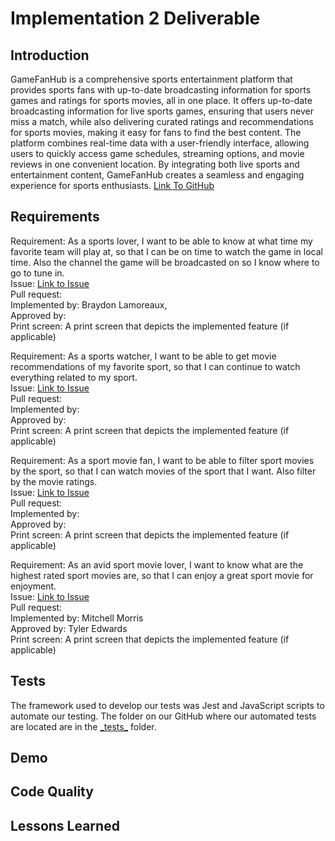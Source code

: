 # Implementation 2 Deliverable

## Introduction
GameFanHub is a comprehensive sports entertainment platform that provides sports fans with up-to-date broadcasting information for sports games and ratings for sports movies, all in one place. It offers up-to-date broadcasting information for live sports games, ensuring that users never miss a match, while also delivering curated ratings and recommendations for sports movies, making it easy for fans to find the best content. The platform combines real-time data with a user-friendly interface, allowing users to quickly access game schedules, streaming options, and movie reviews in one convenient location. By integrating both live sports and entertainment content, GameFanHub creates a seamless and engaging experience for sports enthusiasts. [Link To GitHub](https://github.com/Braydew-NAU/SportsWebsite)

## Requirements

Requirement: As a sports lover, I want to be able to know at what time my favorite team will play at, so that I can be on time to watch the game in local time. Also the channel the game will be broadcasted on so I know where to go to tune in.
<br>
Issue: [Link to Issue](https://github.com/Braydew-NAU/SportsWebsite/issues/27)
<br>
Pull request: 
<br>
Implemented by: Braydon Lamoreaux, 
<br>
Approved by: 
<br>
Print screen: A print screen that depicts the implemented feature (if applicable)

Requirement: As a sports watcher, I want to be able to get movie recommendations of my favorite sport, so that I can continue to watch everything related to my sport.
<br>
Issue: [Link to Issue](https://github.com/Braydew-NAU/SportsWebsite/issues/26)
<br>
Pull request: 
<br>
Implemented by: 
<br>
Approved by:
<br>
Print screen: A print screen that depicts the implemented feature (if applicable)

Requirement: As a sport movie fan, I want to be able to filter sport movies by the sport, so that I can watch movies of the sport that I want. Also filter by the movie ratings.
<br>
Issue: [Link to Issue](https://github.com/Braydew-NAU/SportsWebsite/issues/25)
<br>
Pull request: 
<br>
Implemented by: 
<br>
Approved by: 
<br>
Print screen: A print screen that depicts the implemented feature (if applicable)

Requirement: As an avid sport movie lover, I want to know what are the highest rated sport movies are, so that I can enjoy a great sport movie for enjoyment.
<br>
Issue: [Link to Issue](https://github.com/Braydew-NAU/SportsWebsite/issues/12)
<br>
Pull request: 
<br>
Implemented by: Mitchell Morris
<br>
Approved by: Tyler Edwards
<br>
Print screen: A print screen that depicts the implemented feature (if applicable)

## Tests
The framework used to develop our tests was Jest and JavaScript scripts to automate our testing. The folder on our GitHub where our automated tests are located are in the [\_tests_](https://github.com/Braydew-NAU/SportsWebsite/tree/main/_tests_) folder.

## Demo

## Code Quality

## Lessons Learned
